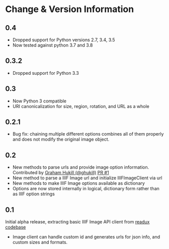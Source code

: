# Change & Version Information

## 0.4

* Dropped support for Python versions 2.7, 3.4, 3.5
* Now tested against python 3.7 and 3.8

## 0.3.2

* Dropped support for Python 3.3

## 0.3

* Now Python 3 compatible
* URI canonicalization for size, region, rotation, and URL as a whole

## 0.2.1

* Bug fix: chaining multiple different options combines all of them properly and does not modify
   the original image object.

## 0.2

* New methods to parse urls and provide image option information. Contributed by [Graham Hukill (@ghukill)](https://github.com/ghukill) [PR #1](https://github.com/emory-lits-labs/piffle/pull/1)
* New method to parse a IIIF Image url and initialize IIIFImageClient via url
* New methods to make IIIF Image options available as dictionary
* Options are now stored internally in logical, dictionary form rather than as IIIF option strings

## 0.1

Initial alpha release, extracting basic IIIF Image API client from [readux codebase](https://github.com/emory-libraries/readux)

* Image client can handle custom id and generates urls for json info, and custom sizes and formats.